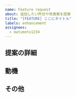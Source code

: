 ```yaml
---
name: Feature request
about: 追加したい昨日や改善案を提案
title: "[FEATURE] ここにタイトル"
labels: enhancement
assignees:
  - matumoto1234
---
```


## 提案の詳細
<!-- 追加したい機能や改善の方法 -->

## 動機
<!-- 現状の課題や提案の背景 -->

## その他